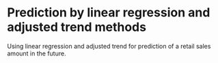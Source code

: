 # Prediction by linear regression and adjusted trend methods
Using linear regression and adjusted trend for prediction of a retail sales amount in the future.

